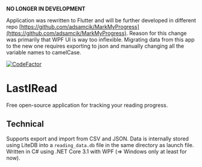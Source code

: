 **NO LONGER IN DEVELOPMENT**

Application was rewritten to Flutter and will be further developed in different repo [https://github.com/adsamcik/MarkMyProgress](https://github.com/adsamcik/MarkMyProgress). Reason for this change was primarily that WPF UI is way too inflexible. Migrating data from this app to the new one requires exporting to json and manually changing all the variable names to camelCase.

[![CodeFactor](https://www.codefactor.io/repository/github/adsamcik/lastiread/badge?s=911484ec166467c2ab394153fcff79602540fb05)](https://www.codefactor.io/repository/github/adsamcik/lastiread)

# LastIRead

Free open-source application for tracking your reading progress.

## Technical

Supports export and import from CSV and JSON.
Data is internally stored using LiteDB into a `reading_data.db` file in the same directory as launch file.
Written in C# using .NET Core 3.1 with WPF (=> Windows only at least for now).
